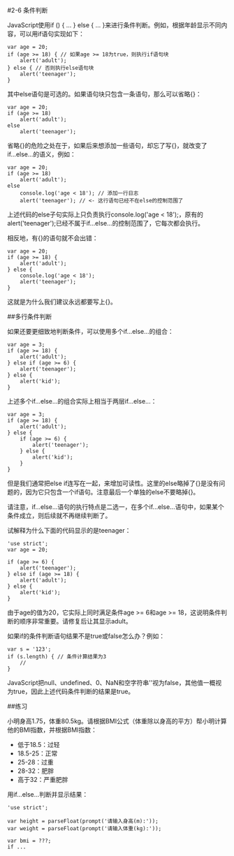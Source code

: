 #2-6 条件判断

JavaScript使用if () { ... } else { ... }来进行条件判断。例如，根据年龄显示不同内容，可以用if语句实现如下：

	var age = 20;
	if (age >= 18) { // 如果age >= 18为true，则执行if语句块
	    alert('adult');
	} else { // 否则执行else语句块
	    alert('teenager');
	}
其中else语句是可选的。如果语句块只包含一条语句，那么可以省略{}：

	var age = 20;
	if (age >= 18)
	    alert('adult');
	else
	    alert('teenager');
省略{}的危险之处在于，如果后来想添加一些语句，却忘了写{}，就改变了if...else...的语义，例如：

	var age = 20;
	if (age >= 18)
	    alert('adult');
	else
	    console.log('age < 18'); // 添加一行日志
	    alert('teenager'); // <- 这行语句已经不在else的控制范围了
上述代码的else子句实际上只负责执行console.log('age < 18');，原有的alert('teenager');已经不属于if...else...的控制范围了，它每次都会执行。

相反地，有{}的语句就不会出错：

	var age = 20;
	if (age >= 18) {
	    alert('adult');
	} else {
	    console.log('age < 18');
	    alert('teenager');
	}
这就是为什么我们建议永远都要写上{}。

##多行条件判断

如果还要更细致地判断条件，可以使用多个if...else...的组合：

	var age = 3;
	if (age >= 18) {
	    alert('adult');
	} else if (age >= 6) {
	    alert('teenager');
	} else {
	    alert('kid');
	}
上述多个if...else...的组合实际上相当于两层if...else...：

	var age = 3;
	if (age >= 18) {
	    alert('adult');
	} else {
	    if (age >= 6) {
	        alert('teenager');
	    } else {
	        alert('kid');
	    }
	}
但是我们通常把else if连写在一起，来增加可读性。这里的else略掉了{}是没有问题的，因为它只包含一个if语句。注意最后一个单独的else不要略掉{}。

请注意，if...else...语句的执行特点是二选一，在多个if...else...语句中，如果某个条件成立，则后续就不再继续判断了。

试解释为什么下面的代码显示的是teenager：

	'use strict';
	var age = 20;
	
	if (age >= 6) {
	    alert('teenager');
	} else if (age >= 18) {
	    alert('adult');
	} else {
	    alert('kid');
	}


由于age的值为20，它实际上同时满足条件age >= 6和age >= 18，这说明条件判断的顺序非常重要。请修复后让其显示adult。

如果if的条件判断语句结果不是true或false怎么办？例如：

	var s = '123';
	if (s.length) { // 条件计算结果为3
	    //
	}
JavaScript把null、undefined、0、NaN和空字符串''视为false，其他值一概视为true，因此上述代码条件判断的结果是true。

##练习

小明身高1.75，体重80.5kg。请根据BMI公式（体重除以身高的平方）帮小明计算他的BMI指数，并根据BMI指数：

- 低于18.5：过轻
- 18.5-25：正常
- 25-28：过重
- 28-32：肥胖
- 高于32：严重肥胖

用if...else...判断并显示结果：

	'use strict';
	
	var height = parseFloat(prompt('请输入身高(m):'));
	var weight = parseFloat(prompt('请输入体重(kg):'));
	
	var bmi = ???;
	if ...